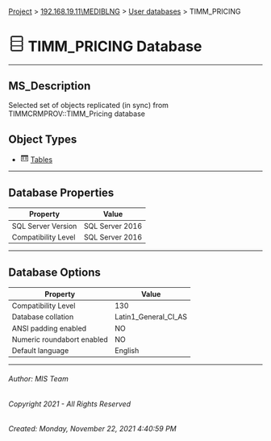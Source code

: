 #### 

[Project](../../../index.md) > [192.168.19.11\\MEDIBLNG](../../index.md) > [User databases](../index.md) > TIMM_PRICING

# ![Database](../../../Images/ntDatabase.png) TIMM_PRICING Database

---

## <a name="#description"></a>MS_Description

Selected set of objects replicated (in sync) from TIMMCRMPROV::TIMM_Pricing database

## <a name="#objecttypes"></a>Object Types

* ![Tables](../../../Images/Table.png) [Tables](Tables/Tables.md)


---

## <a name="#dbproperties"></a>Database Properties

| Property | Value |
|---|---|
| SQL Server Version | SQL Server 2016 |
| Compatibility Level | SQL Server 2016 |


---

## <a name="#dboptions"></a>Database Options

| Property | Value |
|---|---|
| Compatibility Level | 130 |
| Database collation | Latin1_General_CI_AS |
| ANSI padding enabled | NO |
| Numeric roundabort enabled | NO |
| Default language | English |


---

###### Author:  MIS Team

###### Copyright 2021 - All Rights Reserved

###### Created: Monday, November 22, 2021 4:40:59 PM

